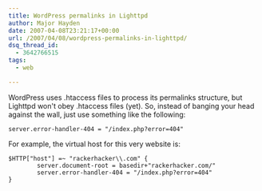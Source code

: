 ```yaml
---
title: WordPress permalinks in Lighttpd
author: Major Hayden
date: 2007-04-08T23:21:17+00:00
url: /2007/04/08/wordpress-permalinks-in-lighttpd/
dsq_thread_id:
  - 3642766515
tags:
  - web

---
```

WordPress uses .htaccess files to process its permalinks structure, but Lighttpd won't obey .htaccess files (yet). So, instead of banging your head against the wall, just use something like the following:

```
server.error-handler-404 = "/index.php?error=404"
```

For example, the virtual host for this very website is:

```
$HTTP["host"] =~ "rackerhacker\\.com" {
        server.document-root = basedir+"rackerhacker.com/"
        server.error-handler-404 = "/index.php?error=404"
}
```
